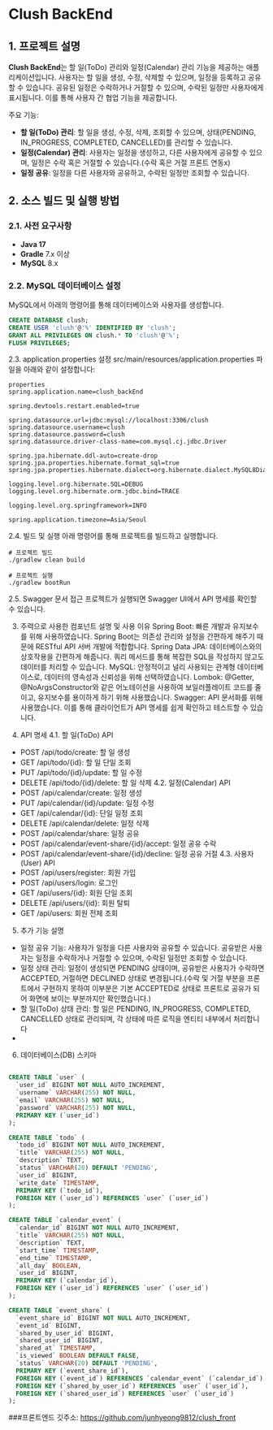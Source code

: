 # Clush BackEnd

## 1. 프로젝트 설명

**Clush BackEnd**는 할 일(ToDo) 관리와 일정(Calendar) 관리 기능을 제공하는 애플리케이션입니다. 사용자는 할 일을 생성, 수정, 삭제할 수 있으며, 일정을 등록하고 공유할 수 있습니다. 공유된 일정은 수락하거나 거절할 수 있으며, 수락된 일정만 사용자에게 표시됩니다. 이를 통해 사용자 간 협업 기능을 제공합니다.

주요 기능:
- **할 일(ToDo) 관리**: 할 일을 생성, 수정, 삭제, 조회할 수 있으며, 상태(PENDING, IN_PROGRESS, COMPLETED, CANCELLED)를 관리할 수 있습니다.
- **일정(Calendar) 관리**: 사용자는 일정을 생성하고, 다른 사용자에게 공유할 수 있으며, 일정은 수락 혹은 거절할 수 있습니다.(수락 혹은 거절 프론트 연동x)
- **일정 공유**: 일정을 다른 사용자와 공유하고, 수락된 일정만 조회할 수 있습니다.

## 2. 소스 빌드 및 실행 방법

### 2.1. 사전 요구사항
- **Java 17**
- **Gradle** 7.x 이상
- **MySQL** 8.x

### 2.2. MySQL 데이터베이스 설정

MySQL에서 아래의 명령어를 통해 데이터베이스와 사용자를 생성합니다.

```sql
CREATE DATABASE clush;
CREATE USER 'clush'@'%' IDENTIFIED BY 'clush';
GRANT ALL PRIVILEGES ON clush.* TO 'clush'@'%';
FLUSH PRIVILEGES;
```

2.3. application.properties 설정
src/main/resources/application.properties 파일을 아래와 같이 설정합니다:
```
properties
spring.application.name=clush_backEnd

spring.devtools.restart.enabled=true

spring.datasource.url=jdbc:mysql://localhost:3306/clush
spring.datasource.username=clush
spring.datasource.password=clush
spring.datasource.driver-class-name=com.mysql.cj.jdbc.Driver

spring.jpa.hibernate.ddl-auto=create-drop
spring.jpa.properties.hibernate.format_sql=true
spring.jpa.properties.hibernate.dialect=org.hibernate.dialect.MySQL8Dialect

logging.level.org.hibernate.SQL=DEBUG
logging.level.org.hibernate.orm.jdbc.bind=TRACE

logging.level.org.springframework=INFO

spring.application.timezone=Asia/Seoul
```

2.4. 빌드 및 실행
아래 명령어를 통해 프로젝트를 빌드하고 실행합니다.
```
# 프로젝트 빌드
./gradlew clean build

# 프로젝트 실행
./gradlew bootRun
```

2.5. Swagger 문서 접근
프로젝트가 실행되면 Swagger UI에서 API 명세를 확인할 수 있습니다.

3. 주력으로 사용한 컴포넌트 설명 및 사용 이유
Spring Boot: 빠른 개발과 유지보수를 위해 사용하였습니다. Spring Boot는 의존성 관리와 설정을 간편하게 해주기 때문에 RESTful API 서버 개발에 적합합니다.
Spring Data JPA: 데이터베이스와의 상호작용을 간편하게 해줍니다. 쿼리 메서드를 통해 복잡한 SQL을 작성하지 않고도 데이터를 처리할 수 있습니다.
MySQL: 안정적이고 널리 사용되는 관계형 데이터베이스로, 데이터의 영속성과 신뢰성을 위해 선택하였습니다.
Lombok: @Getter, @NoArgsConstructor와 같은 어노테이션을 사용하여 보일러플레이트 코드를 줄이고, 유지보수를 용이하게 하기 위해 사용했습니다.
Swagger: API 문서화를 위해 사용했습니다. 이를 통해 클라이언트가 API 명세를 쉽게 확인하고 테스트할 수 있습니다.


4. API 명세
4.1. 할 일(ToDo) API
- POST /api/todo/create: 할 일 생성
- GET /api/todo/{id}: 할 일 단일 조회
- PUT /api/todo/{id}/update: 할 일 수정
- DELETE /api/todo/{id}/delete: 할 일 삭제
4.2. 일정(Calendar) API
- POST /api/calendar/create: 일정 생성
- PUT /api/calendar/{id}/update: 일정 수정
- GET /api/calendar/{id}: 단일 일정 조회
- DELETE /api/calendar/delete: 일정 삭제
- POST /api/calendar/share: 일정 공유
- POST /api/calendar/event-share/{id}/accept: 일정 공유 수락
- POST /api/calendar/event-share/{id}/decline: 일정 공유 거절
4.3. 사용자(User) API
- POST /api/users/register: 회원 가입
- POST /api/users/login: 로그인
- GET /api/users/{id}: 회원 단일 조회
- DELETE /api/users/{id}: 회원 탈퇴
- GET /api/users: 회원 전체 조회
  
5. 추가 기능 설명
- 일정 공유 기능: 사용자가 일정을 다른 사용자와 공유할 수 있습니다. 공유받은 사용자는 일정을 수락하거나 거절할 수 있으며, 수락된 일정만 조회할 수 있습니다.
- 일정 상태 관리: 일정이 생성되면 PENDING 상태이며, 공유받은 사용자가 수락하면 ACCEPTED, 거절하면 DECLINED 상태로 변경됩니다.(수락 및 거절 부분을 프론트에서 구현하지 못하여 이부분은 기본 ACCEPTED로 상태로 프론트로 공유가 되어 
화면에 보이는 부분까지만 확인했습니다.)
- 할 일(ToDo) 상태 관리: 할 일은 PENDING, IN_PROGRESS, COMPLETED, CANCELLED 상태로 관리되며, 각 상태에 따른 로직을 엔티티 내부에서 처리합니다
- 
6. 데이터베이스(DB) 스키마
  
```sql

CREATE TABLE `user` (
  `user_id` BIGINT NOT NULL AUTO_INCREMENT,
  `username` VARCHAR(255) NOT NULL,
  `email` VARCHAR(255) NOT NULL,
  `password` VARCHAR(255) NOT NULL,
  PRIMARY KEY (`user_id`)
);

CREATE TABLE `todo` (
  `todo_id` BIGINT NOT NULL AUTO_INCREMENT,
  `title` VARCHAR(255) NOT NULL,
  `description` TEXT,
  `status` VARCHAR(20) DEFAULT 'PENDING',
  `user_id` BIGINT,
  `write_date` TIMESTAMP,
  PRIMARY KEY (`todo_id`),
  FOREIGN KEY (`user_id`) REFERENCES `user` (`user_id`)
);

CREATE TABLE `calendar_event` (
  `calendar_id` BIGINT NOT NULL AUTO_INCREMENT,
  `title` VARCHAR(255) NOT NULL,
  `description` TEXT,
  `start_time` TIMESTAMP,
  `end_time` TIMESTAMP,
  `all_day` BOOLEAN,
  `user_id` BIGINT,
  PRIMARY KEY (`calendar_id`),
  FOREIGN KEY (`user_id`) REFERENCES `user` (`user_id`)
);

CREATE TABLE `event_share` (
  `event_share_id` BIGINT NOT NULL AUTO_INCREMENT,
  `event_id` BIGINT,
  `shared_by_user_id` BIGINT,
  `shared_user_id` BIGINT,
  `shared_at` TIMESTAMP,
  `is_viewed` BOOLEAN DEFAULT FALSE,
  `status` VARCHAR(20) DEFAULT 'PENDING',
  PRIMARY KEY (`event_share_id`),
  FOREIGN KEY (`event_id`) REFERENCES `calendar_event` (`calendar_id`),
  FOREIGN KEY (`shared_by_user_id`) REFERENCES `user` (`user_id`),
  FOREIGN KEY (`shared_user_id`) REFERENCES `user` (`user_id`)
);
```

###프론트엔드 깃주소: https://github.com/junhyeong9812/clush_front
